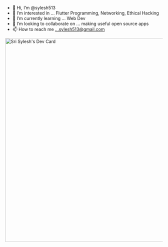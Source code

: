 - 👋 Hi, I’m @sylesh513
- 👀 I’m interested in ... Flutter Programming, Networking, Ethical Hacking
- 🌱 I’m currently learning ... Web Dev
- 💞️ I’m looking to collaborate on ... making useful open source apps
- 📫 How to reach me ...sylesh513@gmail.com

<a href="https://app.daily.dev/srisylesh"><img src="https://api.daily.dev/devcards/v2/OvNrNmrBv90cPRduQhviL.png?type=wide&r=cf6" width="652" alt="Sri Sylesh's Dev Card"/></a>
<!---
sylesh513/sylesh513 is a ✨ special ✨ repository because its `README.md` (this file) appears on your GitHub profile.
You can click the Preview link to take a look at your changes.
--->
